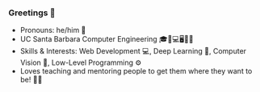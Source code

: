 ### Greetings 👋

- Pronouns: he/him 👦
- UC Santa Barbara Computer Engineering 🎓🔋💻🖥🔌💡
- Skills & Interests: Web Development 💻, Deep Learning 🧠, Computer Vision 🤖, Low-Level Programming ⚙
- Loves teaching and mentoring people to get them where they want to be! 👨‍🏫

